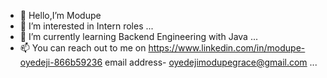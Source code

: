 - 👋 Hello,I’m Modupe
- 👀 I’m interested in Intern roles ...
- 🌱 I’m currently learning Backend Engineering with Java ...
- 📫 You can reach out to me on
https://www.linkedin.com/in/modupe-oyedeji-866b59236
email address- oyedejimodupegrace@gmail.com ...

<!---
Modupe7890/Modupe7890 is a ✨ special ✨ repository because its `README.md` (this file) appears on your GitHub profile.
You can click the Preview link to take a look at your changes.
--->
